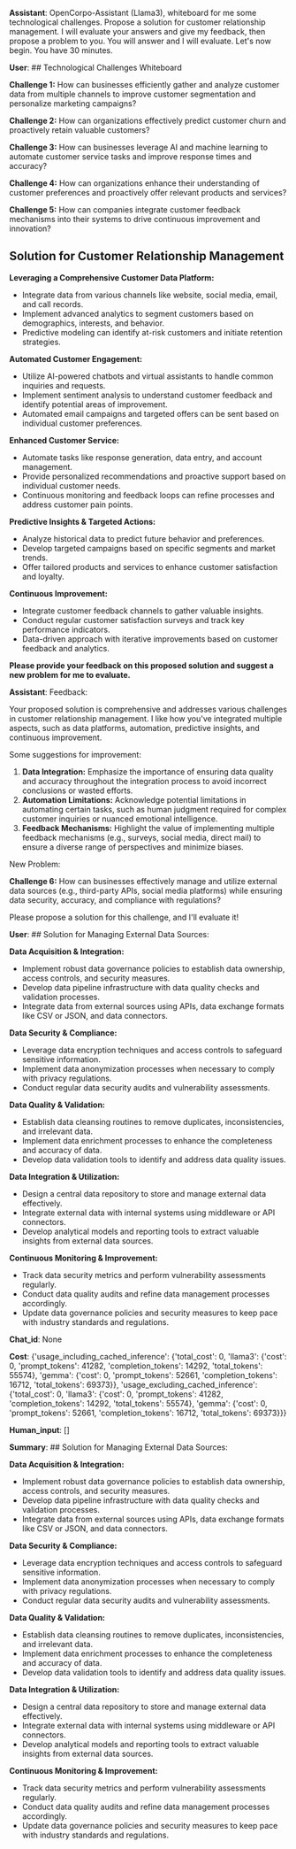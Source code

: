**Assistant**: OpenCorpo-Assistant (Llama3), whiteboard for me some technological challenges. Propose a solution for customer relationship management. I will evaluate your answers and give my feedback, then propose a problem to you. You will answer and I will evaluate. Let's now begin. You have 30 minutes.

**User**: ## Technological Challenges Whiteboard

**Challenge 1:** How can businesses efficiently gather and analyze customer data from multiple channels to improve customer segmentation and personalize marketing campaigns?

**Challenge 2:** How can organizations effectively predict customer churn and proactively retain valuable customers?

**Challenge 3:** How can businesses leverage AI and machine learning to automate customer service tasks and improve response times and accuracy?

**Challenge 4:** How can organizations enhance their understanding of customer preferences and proactively offer relevant products and services?

**Challenge 5:** How can companies integrate customer feedback mechanisms into their systems to drive continuous improvement and innovation?


## Solution for Customer Relationship Management

**Leveraging a Comprehensive Customer Data Platform:**

- Integrate data from various channels like website, social media, email, and call records.
- Implement advanced analytics to segment customers based on demographics, interests, and behavior.
- Predictive modeling can identify at-risk customers and initiate retention strategies.


**Automated Customer Engagement:**

- Utilize AI-powered chatbots and virtual assistants to handle common inquiries and requests.
- Implement sentiment analysis to understand customer feedback and identify potential areas of improvement.
- Automated email campaigns and targeted offers can be sent based on individual customer preferences.


**Enhanced Customer Service:**

- Automate tasks like response generation, data entry, and account management.
- Provide personalized recommendations and proactive support based on individual customer needs.
- Continuous monitoring and feedback loops can refine processes and address customer pain points.


**Predictive Insights & Targeted Actions:**

- Analyze historical data to predict future behavior and preferences.
- Develop targeted campaigns based on specific segments and market trends.
- Offer tailored products and services to enhance customer satisfaction and loyalty.


**Continuous Improvement:**

- Integrate customer feedback channels to gather valuable insights.
- Conduct regular customer satisfaction surveys and track key performance indicators.
- Data-driven approach with iterative improvements based on customer feedback and analytics.


**Please provide your feedback on this proposed solution and suggest a new problem for me to evaluate.**

**Assistant**: Feedback:

Your proposed solution is comprehensive and addresses various challenges in customer relationship management. I like how you've integrated multiple aspects, such as data platforms, automation, predictive insights, and continuous improvement.

Some suggestions for improvement:

1. **Data Integration:** Emphasize the importance of ensuring data quality and accuracy throughout the integration process to avoid incorrect conclusions or wasted efforts.
2. **Automation Limitations:** Acknowledge potential limitations in automating certain tasks, such as human judgment required for complex customer inquiries or nuanced emotional intelligence.
3. **Feedback Mechanisms:** Highlight the value of implementing multiple feedback mechanisms (e.g., surveys, social media, direct mail) to ensure a diverse range of perspectives and minimize biases.

New Problem:

**Challenge 6:**
How can businesses effectively manage and utilize external data sources (e.g., third-party APIs, social media platforms) while ensuring data security, accuracy, and compliance with regulations?

Please propose a solution for this challenge, and I'll evaluate it!

**User**: ## Solution for Managing External Data Sources:

**Data Acquisition & Integration:**

- Implement robust data governance policies to establish data ownership, access controls, and security measures.
- Develop data pipeline infrastructure with data quality checks and validation processes.
- Integrate data from external sources using APIs, data exchange formats like CSV or JSON, and data connectors.


**Data Security & Compliance:**

- Leverage data encryption techniques and access controls to safeguard sensitive information.
- Implement data anonymization processes when necessary to comply with privacy regulations.
- Conduct regular data security audits and vulnerability assessments.


**Data Quality & Validation:**

- Establish data cleansing routines to remove duplicates, inconsistencies, and irrelevant data.
- Implement data enrichment processes to enhance the completeness and accuracy of data.
- Develop data validation tools to identify and address data quality issues.


**Data Integration & Utilization:**

- Design a central data repository to store and manage external data effectively.
- Integrate external data with internal systems using middleware or API connectors.
- Develop analytical models and reporting tools to extract valuable insights from external data sources.


**Continuous Monitoring & Improvement:**

- Track data security metrics and perform vulnerability assessments regularly.
- Conduct data quality audits and refine data management processes accordingly.
- Update data governance policies and security measures to keep pace with industry standards and regulations.

**Chat_id**: None

**Cost**: {'usage_including_cached_inference': {'total_cost': 0, 'llama3': {'cost': 0, 'prompt_tokens': 41282, 'completion_tokens': 14292, 'total_tokens': 55574}, 'gemma': {'cost': 0, 'prompt_tokens': 52661, 'completion_tokens': 16712, 'total_tokens': 69373}}, 'usage_excluding_cached_inference': {'total_cost': 0, 'llama3': {'cost': 0, 'prompt_tokens': 41282, 'completion_tokens': 14292, 'total_tokens': 55574}, 'gemma': {'cost': 0, 'prompt_tokens': 52661, 'completion_tokens': 16712, 'total_tokens': 69373}}}

**Human_input**: []

**Summary**: ## Solution for Managing External Data Sources:

**Data Acquisition & Integration:**

- Implement robust data governance policies to establish data ownership, access controls, and security measures.
- Develop data pipeline infrastructure with data quality checks and validation processes.
- Integrate data from external sources using APIs, data exchange formats like CSV or JSON, and data connectors.


**Data Security & Compliance:**

- Leverage data encryption techniques and access controls to safeguard sensitive information.
- Implement data anonymization processes when necessary to comply with privacy regulations.
- Conduct regular data security audits and vulnerability assessments.


**Data Quality & Validation:**

- Establish data cleansing routines to remove duplicates, inconsistencies, and irrelevant data.
- Implement data enrichment processes to enhance the completeness and accuracy of data.
- Develop data validation tools to identify and address data quality issues.


**Data Integration & Utilization:**

- Design a central data repository to store and manage external data effectively.
- Integrate external data with internal systems using middleware or API connectors.
- Develop analytical models and reporting tools to extract valuable insights from external data sources.


**Continuous Monitoring & Improvement:**

- Track data security metrics and perform vulnerability assessments regularly.
- Conduct data quality audits and refine data management processes accordingly.
- Update data governance policies and security measures to keep pace with industry standards and regulations.

